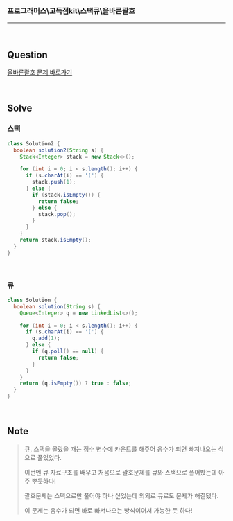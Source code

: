 ### 프로그래머스\고득점kit\스택큐\올바른괄호

---

<br/>

## Question

[올바른괄호 문제 바로가기](https://school.programmers.co.kr/learn/courses/30/lessons/12909)

<br/>

## Solve

### 스택

```java
class Solution2 {
  boolean solution2(String s) {
    Stack<Integer> stack = new Stack<>();

    for (int i = 0; i < s.length(); i++) {
      if (s.charAt(i) == '(') {
        stack.push(1);
      } else {
        if (stack.isEmpty()) {
          return false;
        } else {
          stack.pop();
        }
      }
    }
    return stack.isEmpty();
  }
}
```

<br/>

### 큐

```java
class Solution {
  boolean solution(String s) {
    Queue<Integer> q = new LinkedList<>();

    for (int i = 0; i < s.length(); i++) {
      if (s.charAt(i) == '(') {
        q.add(1);
      } else {
        if (q.poll() == null) {
          return false;
        }
      }
    }
    return (q.isEmpty()) ? true : false;
  }
}
```

<br/>

## Note

> 큐, 스택을 몰랐을 때는 정수 변수에 카운트를 해주어 음수가 되면 빠져나오는 식으로 풀었었다.
>
> 이번엔 큐 자료구조를 배우고 처음으로 괄호문제를 큐와 스택으로 풀어봤는데 아주 뿌듯하다!
>
> 괄호문제는 스택으로만 풀어야 하나 싶었는데 의외로 큐로도 문제가 해결됐다.
>
> 이 문제는 음수가 되면 바로 빠져나오는 방식이어서 가능한 듯 하다!
